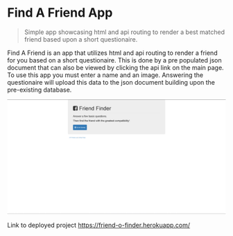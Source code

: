 # Find A Friend App
> Simple app showcasing html and api routing to render a best matched friend based upon a short questionaire.

Find A Friend is an app that utilizes html and api routing to render a friend for you based on a short questionaire.  This is done by a pre populated json document that can also be viewed by clicking the api link on the main page.  To use this app you must enter a name and an image.  Answering the questionaire will upload this data to the json document building upon the pre-existing database.

![](friendfinder.png)

Link to deployed project https://friend-o-finder.herokuapp.com/
